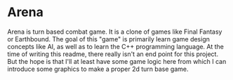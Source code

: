 # Arena

Arena is turn based combat game. It is a clone
of games like Final Fantasy or Earthbound.
The goal of this "game" is primarily learn
game design concepts like AI, as well as to
learn the C++ programming language. At the time
of writing this readme, there really isn't an end
point for this project. But the hope is that I'll
at least have some game logic here from which I can
introduce some graphics to make a proper 2d turn
base game.
